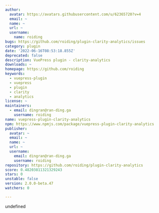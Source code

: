 ```yaml
---
author:
  avatar: https://avatars.githubusercontent.com/u/62365720?v=4
  email: ~
  name: ~
  url: ~
  username:
    name: roiding
bugs: https://github.com/roiding/plugin-clarity-analytics/issues
category: plugin
date: '2022-06-16T08:53:18.855Z'
deprecated: false
description: VuePress plugin - clarity-analytics
downloads: ~
homepage: https://github.com/roiding
keywords:
  - vuepress-plugin
  - vuepress
  - plugin
  - clarity
  - analytics
license: ~
maintainers:
  - email: dingran@ran-ding.ga
    username: roiding
name: vuepress-plugin-clarity-analytics
npm: https://www.npmjs.com/package/vuepress-plugin-clarity-analytics
publisher:
  avatar: ~
  email: ~
  name: ~
  url: ~
  username:
    email: dingran@ran-ding.ga
    username: roiding
repository: https://github.com/roiding/plugin-clarity-analytics
score: 0.48203811321329243
stars: 0
unstable: false
version: 2.0.0-beta.47
watchers: 0

---
```


undefined